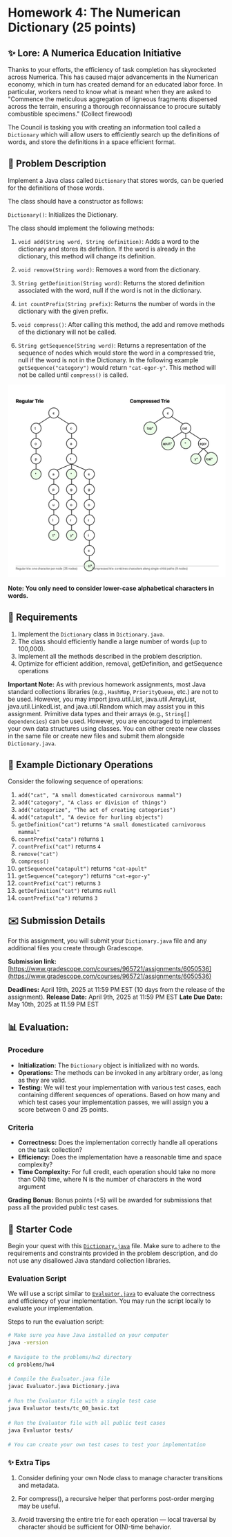 # Homework 4: The Numerican Dictionary (25 points)

## :sparkles: Lore: A Numerica Education Initiative

Thanks to your efforts, the efficiency of task completion has skyrocketed across Numerica. This has caused major advancements in the Numerican economy, which in turn has created demand for an educated labor force. In particular, workers need to know what is meant when they are asked to "Commence the meticulous aggregation of ligneous fragments dispersed across the terrain, ensuring a thorough reconnaissance to procure suitably combustible specimens." (Collect firewood)

The Council is tasking you with creating an information tool called a `Dictionary` which will allow users to efficiently search up the definitions of words, and store the definitions in a space efficient format.

## :scroll: Problem Description

Implement a Java class called `Dictionary` that stores words, can be queried for the definitions of those words.

The class should have a constructor as follows:

`Dictionary()`: Initializes the Dictionary.

The class should implement the following methods:

1. `void add(String word, String definition)`: Adds a word to the dictionary and stores its definition. If the word is already in the dictionary, this method will change its definition.

2. `void remove(String word)`: Removes a word from the dictionary.

3. `String getDefinition(String word)`: Returns the stored definition associated with the word, null if the word is not in the dictionary.

4. `int countPrefix(String prefix)`: Returns the number of words in the dictionary with the given prefix.

5. `void compress()`: After calling this method, the add and remove methods of the dictionary will not be called.

6. `String getSequence(String word)`: Returns a representation of the sequence of nodes which would store the word in a compressed trie, null if the word is not in the Dictionary. In the following example `getSequence("category")` would return `"cat-egor-y"`. This method will not be called until `compress()` is called.


![A compressed trie visualization](compressed_trie.png)

**Note: You only need to consider lower-case alphabetical characters in words.**

## :briefcase: Requirements

1. Implement the `Dictionary` class in `Dictionary.java`.
2. The class should efficiently handle a large number of words (up to 100,000).
3. Implement all the methods described in the problem description.
4. Optimize for efficient addition, removal, getDefinition, and getSequence operations

**Important Note:** As with previous homework assignments, most Java standard collections libraries (e.g., `HashMap`, `PriorityQueue`, etc.) are not to be used. However, you may import java.util.List, java.util.ArrayList, java.util.LinkedList, and java.util.Random which may assist you in this assignment. Primitive data types and their arrays (e.g., `String[] dependencies`) can be used. However, you are encouraged to implement your own data structures using classes. You can either create new classes in the same file or create new files and submit them alongside `Dictionary.java`.

## :footprints: Example Dictionary Operations

Consider the following sequence of operations:

1. `add("cat", "A small domesticated carnivorous mammal")`
2. `add("category", "A class or division of things")`
3. `add("categorize", "The act of creating categories")`
4. `add("catapult", "A device for hurling objects")`
5. `getDefinition("cat")` returns `"A small domesticated carnivorous mammal"`
6. `countPrefix("cata")` returns `1`
7. `countPrefix("cat")` returns `4`
8. `remove("cat")`
9. `compress()`
10. `getSequence("catapult")` returns `"cat-apult"`
11. `getSequence("category")` returns `"cat-egor-y"`
12. `countPrefix("cat")` returns `3`
13. `getDefinition("cat")` returns `null`
14. `countPrefix("ca")` returns `3`

## :envelope: Submission Details

For this assignment, you will submit your `Dictionary.java` file and any additional files you create through Gradescope.

__Submission link:__ [https://www.gradescope.com/courses/965721/assignments/6050536](https://www.gradescope.com/courses/965721/assignments/6050536)


__Deadlines:__  April 19th, 2025 at 11:59 PM EST (10 days from the release of the assignment). 
__Release Date:__  April 9th, 2025 at 11:59 PM EST
__Late Due Date:__ May 10th, 2025 at 11.59 PM EST


## :bar_chart: Evaluation:

### Procedure

- __Initialization:__ The `Dictionary` object is initialized with no words.
- __Operations:__ The methods can be invoked in any arbitrary order, as long as they are valid.
- __Testing:__ We will test your implementation with various test cases, each containing different sequences of operations. Based on how many and which test cases your implementation passes, we will assign you a score between 0 and 25 points. 

### Criteria

- __Correctness:__ Does the implementation correctly handle all operations on the task collection?
- __Efficiency:__ Does the implementation have a reasonable time and space complexity?
- __Time Complexity:__ For full credit, each operation should take no more than O(N) time, where N is the number of characters in the word argument

__Grading Bonus:__ Bonus points (+5) will be awarded for submissions that pass all the provided public test cases.

## :rocket: Starter Code

Begin your quest with this [`Dictionary.java`](Dictionary.java) file. Make sure to adhere to the requirements and constraints provided in the problem description, and do not use any disallowed Java standard collection libraries.

### Evaluation Script

We will use a script similar to [`Evaluator.java`](Evaluator.java) to evaluate the correctness and efficiency of your implementation. You may run the script locally to evaluate your implementation.

Steps to run the evaluation script:
```bash
# Make sure you have Java installed on your computer
java -version

# Navigate to the problems/hw2 directory
cd problems/hw4

# Compile the Evaluator.java file
javac Evaluator.java Dictionary.java

# Run the Evaluator file with a single test case
java Evaluator tests/tc_00_basic.txt

# Run the Evaluator file with all public test cases
java Evaluator tests/

# You can create your own test cases to test your implementation
```

### ✨ Extra Tips
1. Consider defining your own Node class to manage character transitions and metadata.

2. For compress(), a recursive helper that performs post-order merging may be useful.

3. Avoid traversing the entire trie for each operation — local traversal by character should be sufficient for O(N)-time behavior.
